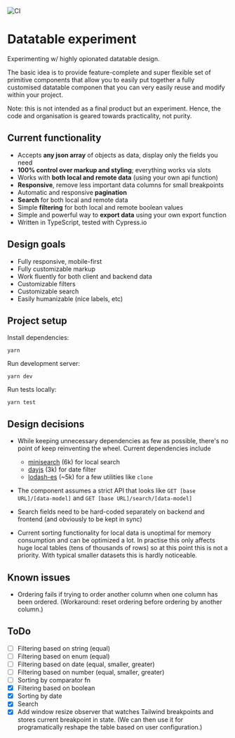 ![CI](https://github.com/Uninen/datatable-experiment/workflows/CI/badge.svg)

# Datatable experiment

Experimenting w/ highly opionated datatable design.

The basic idea is to provide feature-complete and super flexible set of primitive components that allow you to easily put together a fully customised datatable componen that you can very easily reuse and modify within your project.

Note: this is not intended as a final product but an experiment. Hence, the code and organisation is geared towards practicality, not purity.

## Current functionality

- Accepts **any json array** of objects as data, display only the fields you need
- **100% control over markup and styling**; everything works via slots
- Works with **both local and remote data** (using your own api function)
- **Responsive**, remove less important data columns for small breakpoints
- Automatic and responsive **pagination**
- **Search** for both local and remote data
- Simple **filtering** for both local and remote boolean values
- Simple and powerful way to **export data** using your own export function
- Written in TypeScript, tested with Cypress.io

## Design goals

- Fully responsive, mobile-first
- Fully customizable markup
- Work fluently for both client and backend data
- Customizable filters
- Customizable search
- Easily humanizable (nice labels, etc)

## Project setup

Install dependencies:

```
yarn
```

Run development server:

```
yarn dev
```

Run tests locally:

```
yarn test
```

## Design decisions

- While keeping unnecessary dependencies as few as possible, there's no point of keep reinventing the wheel. Current dependencies include

  - [minisearch](https://github.com/lucaong/minisearch) (6k) for local search
  - [dayjs](https://github.com/iamkun/dayjs) (3k) for date filter
  - [lodash-es](https://github.com/lodash/lodash) (~5k) for a few utilities like `clone`

- The component assumes a strict API that looks like `GET [base URL]/[data-model]` and `GET [base URL]/search/[data-model]`
- Search fields need to be hard-coded separately on backend and frontend (and obviously to be kept in sync)
- Current sorting functionality for local data is unoptimal for memory consumption and can be optimized a lot. In practise this only affects huge local tables (tens of thousands of rows) so at this point this is not a priority. With typical smaller datasets this is hardly noticeable.

## Known issues

- Ordering fails if trying to order another column when one column has been ordered. (Workaround: reset ordering before ordering by another column.)

## ToDo

- [ ] Filtering based on string (equal)
- [ ] Filtering based on enum (equal)
- [ ] Filtering based on date (equal, smaller, greater)
- [ ] Filtering based on number (equal, smaller, greater)
- [ ] Sorting by comparator fn
- [x] Filtering based on boolean
- [x] Sorting by date
- [x] Search
- [x] Add window resize observer that watches Tailwind breakpoints and stores current breakpoint in state. (We can then use it for programatically reshape the table based on user configuration.)

